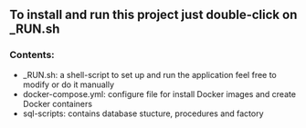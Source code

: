 ## To install and run this project just double-click on _RUN.sh

### Contents:
- _RUN.sh: a shell-script to set up and run the application feel free to modify or do it manually
- docker-compose.yml: configure file for install Docker images and create Docker containers
- sql-scripts: contains database stucture, procedures and factory
